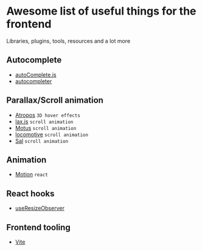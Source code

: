 # Awesome list of useful things for the frontend
Libraries, plugins, tools, resources and a lot more

## Autocomplete
- [autoComplete.js](https://github.com/TarekRaafat/autoComplete.js)
- [autocompleter](https://github.com/kraaden/autocomplete)

## Parallax/Scroll animation
- [Atropos](https://atroposjs.com/) `3D hover effects`
- [lax.js](https://github.com/alexfoxy/lax.js) `scroll animation`
- [Motus](https://github.com/alexcambose/motus) `scroll animation`
- [locomotive](https://github.com/locomotivemtl/locomotive-scroll) `scroll animation`
- [Sal](https://github.com/mciastek/sal) `scroll animation`

## Animation
- [Motion](https://github.com/framer/motion) `react`

## React hooks
- [useResizeObserver](https://www.npmjs.com/package/@react-hook/resize-observer)

## Frontend tooling
- [Vite](https://vitejs.dev/)

